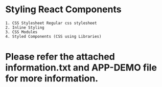 
# Styling React Components 
    1. CSS Stylesheet Regular css stylesheet
    2. Inline Styling
    3. CSS Modules 
    4. Styled Components (CSS using Libraries)
# Please refer the attached information.txt and APP-DEMO file for more information.
